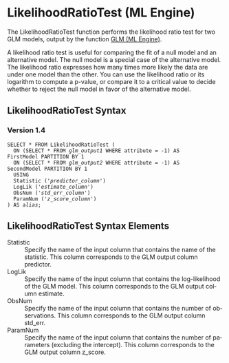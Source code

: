 <div class="nested0" aria-labelledby="ariaid-title1" topicindex="1" topicid="vio1507671576104" id="vio1507671576104"><h1 class="title topictitle1" id="ariaid-title1">LikelihoodRatioTest (ML Engine)</h1><div class="body conbody">
<p class="p">The LikelihoodRatioTest function performs the likelihood ratio test for two GLM models, output by the function <a href="eej1558472403086.md#hrv1507149150084">GLM (ML Engine)</a>.</p>
<p class="p">A likelihood ratio test is useful for comparing the fit of a null model and an alternative model. The null model is a special case of the alternative model. The likelihood ratio expresses how many times more likely the data are under one model than the other. You can use the likelihood ratio or its logarithm to compute a p-value, or compare it to a critical value to decide whether to reject the null model in favor of the alternative model.</p></div><div class="topic reference nested1" aria-labelledby="ariaid-title2" topicindex="2" topicid="syw1507671736070" xml:lang="en-us" lang="en-us" id="syw1507671736070">
<h2 class="title topictitle2" id="ariaid-title2">LikelihoodRatioTest Syntax</h2><div class="body refbody"><div class="section" id="syw1507671736070__section_N1000E_N1000C_N10001">
<h3 class="title sectiontitle">Version <span>1.4</span></h3><pre class="pre codeblock" xml:space="preserve"><code>SELECT * FROM LikelihoodRatioTest (
  ON (SELECT * FROM <var class="keyword varname">glm_output1</var> WHERE attribute = -1) AS FirstModel PARTITION BY 1
  ON (SELECT * FROM <var class="keyword varname">glm_output2</var> WHERE attribute = -1) AS SecondModel PARTITION BY 1
  USING
  Statistic ('<var class="keyword varname">predictor_column</var>')
  LogLik ('<var class="keyword varname">estimate_column</var>')
  ObsNum ('<var class="keyword varname">std_err_column</var>')
  ParamNum ('<var class="keyword varname">z_score_column</var>')
) AS <var class="keyword varname">alias</var>;</code></pre></div></div></div><div class="topic reference nested1" aria-labelledby="ariaid-title3" topicindex="3" topicid="fzk1507671747363" xml:lang="en-us" lang="en-us" id="fzk1507671747363">
<h2 class="title topictitle2" id="ariaid-title3">LikelihoodRatioTest Syntax Elements</h2><div class="body refbody"><div class="section" id="fzk1507671747363__section_N10011_N1000E_N10001"><dl class="dl parml"><dt class="dt pt dlterm">Statistic</dt><dd class="dd pd">Specify the name of the input column that contains the name of the statistic. This column corresponds to the GLM output column predictor.</dd><dt class="dt pt dlterm">LogLik</dt><dd class="dd pd">Specify the name of the input column that contains the log-likelihood of the GLM model. This column corresponds to the GLM output column estimate.</dd><dt class="dt pt dlterm">ObsNum</dt><dd class="dd pd">Specify the name of the input column that contains the number of observations. This column corresponds to the GLM output column std_err.</dd><dt class="dt pt dlterm">ParamNum</dt><dd class="dd pd">Specify the name of the input column that contains the number of parameters (excluding the intercept). This column corresponds to the GLM output column z_score.</dd></dl></div></div></div></div>
